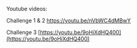 Youtube videos:

Challenge 1 & 2
https://youtu.be/nVbWC4dMBwY

Challenge 3
[https://youtu.be/9oHiXdHQ400](https://youtu.be/9oHiXdHQ400)
